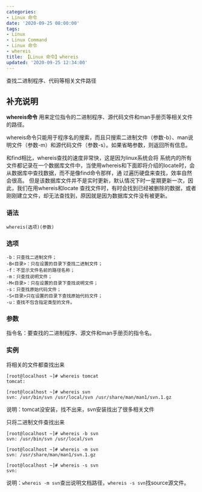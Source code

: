 ```yaml
---
categories:
- Linux 命令
date: '2020-09-25 08:00:00'
tags:
- Linux
- Linux Command
- Linux 命令
- whereis
title: 【Linux 命令】whereis
updated: '2020-09-25 12:34:00'
---
```


查找二进制程序、代码等相关文件路径

## 补充说明

**whereis命令** 用来定位指令的二进制程序、源代码文件和man手册页等相关文件的路径。

whereis命令只能用于程序名的搜索，而且只搜索二进制文件（参数-b）、man说明文件（参数-m）和源代码文件（参数-s）。如果省略参数，则返回所有信息。

和find相比，whereis查找的速度非常快，这是因为linux系统会将 系统内的所有文件都记录在一个数据库文件中，当使用whereis和下面即将介绍的locate时，会从数据库中查找数据，而不是像find命令那样，通 过遍历硬盘来查找，效率自然会很高。 但是该数据库文件并不是实时更新，默认情况下时一星期更新一次，因此，我们在用whereis和locate 查找文件时，有时会找到已经被删除的数据，或者刚刚建立文件，却无法查找到，原因就是因为数据库文件没有被更新。

###  语法

```shell
whereis(选项)(参数)
```

###  选项

```shell
-b：只查找二进制文件；
-B<目录>：只在设置的目录下查找二进制文件；
-f：不显示文件名前的路径名称；
-m：只查找说明文件；
-M<目录>：只在设置的目录下查找说明文件；
-s：只查找原始代码文件；
-S<目录>只在设置的目录下查找原始代码文件；
-u：查找不包含指定类型的文件。
```

###  参数

指令名：要查找的二进制程序、源文件和man手册页的指令名。

###  实例

将相关的文件都查找出来

```shell
[root@localhost ~]# whereis tomcat
tomcat:

[root@localhost ~]# whereis svn
svn: /usr/bin/svn /usr/local/svn /usr/share/man/man1/svn.1.gz
```

说明：tomcat没安装，找不出来，svn安装找出了很多相关文件

只将二进制文件查找出来 

```shell
[root@localhost ~]# whereis -b svn
svn: /usr/bin/svn /usr/local/svn

[root@localhost ~]# whereis -m svn
svn: /usr/share/man/man1/svn.1.gz

[root@localhost ~]# whereis -s svn
svn:
```

说明：`whereis -m svn`查出说明文档路径，`whereis -s svn`找source源文件。


<!-- Linux命令行搜索引擎：https://jaywcjlove.github.io/linux-command/ -->